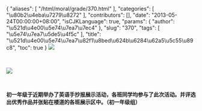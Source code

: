 {
    "aliases": [
        "/html/moral/grade/370.html"
    ],
    "categories": [
        "\u80b2\u4eba\u7279\u8272"
    ],
    "contributors": [],
    "date": "2013-05-24T00:00:00+08:00",
    "isCJKLanguage": true,
    "params": {
        "author": "\u521d\u4e00\u5e74\u7ea7\u7ec4"
    },
    "slug": "370",
    "tags": [
        "\u5e74\u7ea7\u5de5\u4f5c"
    ],
    "title": "\u521d\u4e00\u5e74\u7ea7\u82f1\u8bed\u624b\u6284\u62a5\u5c55\u89c8",
    "toc": true
}
![](https://cdn.tfls.online/mirror/full/3726885f60b05c729e08832032b6f3c33ea07c75.jpg)

 

![](https://cdn.tfls.online/mirror/full/5ba51632f15f5738f2969dcbd3a24f6bad68b045.jpg)

 

**初一年级于近期举办了英语手抄报展示活动，各班同学均参与了此次活动。并评选出优秀作品并张贴在楼道的各班展示区中。（初一年级组）**

